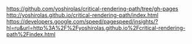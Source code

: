 https://github.com/yoshirolas/critical-rendering-path/tree/gh-pages
http://yoshirolas.github.io/critical-rendering-path/index.html
https://developers.google.com/speed/pagespeed/insights/?hl=ru&url=http%3A%2F%2Fyoshirolas.github.io%2Fcritical-rendering-path%2Findex.html